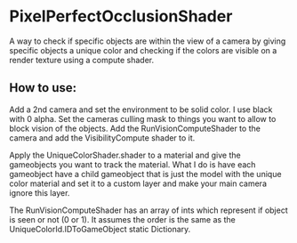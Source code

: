 # PixelPerfectOcclusionShader
 A way to check if specific objects are within the view of a camera by giving specific objects a unique color and checking if the colors are visible on a render texture using a compute shader.

 ## How to use:
 Add a 2nd camera and set the environment to be solid color. I use black with 0 alpha.
 Set the cameras culling mask to things you want to allow to block vision of the objects.
 Add the RunVisionComputeShader to the camera and add the VisibilityCompute shader to it.
 
 Apply the UniqueColorShader.shader to a material and give the gameobjects you want to track the material.
 What I do is have each gameobject have a child gameobject that is just the model with the unique color material and set it to a custom layer and make your main camera ignore this layer.

The RunVisionComputeShader has an array of ints which represent if object is seen or not (0 or 1).
It assumes the order is the same as the UniqueColorId.IDToGameObject static Dictionary.

